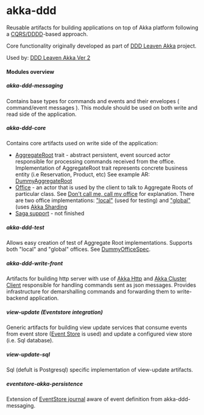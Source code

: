 akka-ddd
========

Reusable artifacts for building applications on top of Akka platform following a [CQRS/DDDD](http://abdullin.com/post/dddd-cqrs-and-other-enterprise-development-buzz-words)-based approach.

Core functionality originally developed as part of [DDD Leaven Akka](https://github.com/pawelkaczor/ddd-leaven-akka) project.

Used by: [DDD Leaven Akka Ver 2](https://github.com/pawelkaczor/ddd-leaven-akka-v2)

#### Modules overview

##### akka-ddd-messaging
Contains base types for commands and events and their envelopes ( command/event messages ).
This module should be used on both write and read side of the application. 

##### akka-ddd-core
Contains core artifacts used on write side  of the application:
- [AggregateRoot](https://github.com/pawelkaczor/akka-ddd/blob/master/akka-ddd-core/src/main/scala/pl/newicom/dddd/aggregate/AggregateRoot.scala) trait - abstract persistent, event sourced actor responsible for processing commands received from the office. Implementation of AggregateRoot trait represents concrete business entity (i.e Reservation, Product, etc) See example AR: [DummyAggregateRoot](https://github.com/pawelkaczor/akka-ddd/blob/master/akka-ddd-test/src/test/scala/pl/newicom/dddd/test/dummy/DummyAggregateRoot.scala)   
- [Office](https://github.com/pawelkaczor/akka-ddd/blob/master/akka-ddd-core/src/main/scala/pl/newicom/dddd/office/Office.scala) - an actor that is used by the client to talk to Aggregate Roots of particular class. See [Don't call me, call my office](http://pkaczor.blogspot.com/2014/04/reactive-ddd-with-akka-lesson-2.html) for explanation. There are two office implementations: ["local"](https://github.com/pawelkaczor/akka-ddd/blob/master/akka-ddd-test/src/main/scala/pl/newicom/dddd/office/LocalOffice.scala) (used for testing) and ["global"](https://github.com/pawelkaczor/akka-ddd/blob/master/akka-ddd-core/src/main/scala/pl/newicom/dddd/cluster/ShardingSupport.scala) (uses [Akka Sharding](http://doc.akka.io/docs/akka/snapshot/contrib/cluster-sharding.html)
- [Saga support](https://github.com/pawelkaczor/akka-ddd/tree/master/akka-ddd-core/src/main/scala/pl/newicom/dddd/process) - not finished 

##### akka-ddd-test
Allows easy creation of test of Aggregate Root implementations. Supports both "local" and "global" offices. See [DummyOfficeSpec](https://github.com/pawelkaczor/akka-ddd/blob/master/akka-ddd-test/src/test/scala/pl/newicom/dddd/test/dummy/DummyOfficeSpec.scala).

##### akka-ddd-write-front
Artifacts for building http server with use of [Akka Http](http://doc.akka.io/docs/akka-stream-and-http-experimental/1.0-M2/scala/http/index.html) and [Akka Cluster Client](http://doc.akka.io/docs/akka/snapshot/contrib/cluster-client.html) responsible for handling commands sent as json messages. Provides infrastructure for demarshalling commands and forwarding them to write-backend application.

##### view-update (Eventstore integration)
Generic artifacts for building view update services that consume events from event store ([Event Store](http://geteventstore.com/) is used) and update a configured view store (i.e. Sql database). 

##### view-update-sql 
Sql (defult is Postgresql) specific implementation of view-update artifacts.

##### eventstore-akka-persistence
Extension of [EventStore journal](https://github.com/EventStore/EventStore.Akka.Persistence) aware of event definition from akka-ddd-messaging. 

